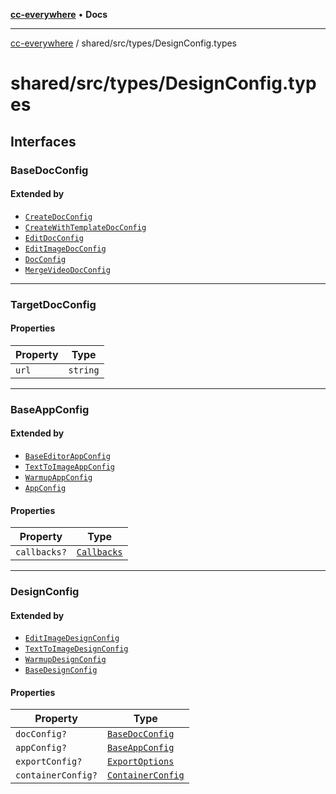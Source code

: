 [**cc-everywhere**](../../../index.md) • **Docs**

***

[cc-everywhere](../../../index.md) / shared/src/types/DesignConfig.types

# shared/src/types/DesignConfig.types

## Interfaces

### BaseDocConfig

#### Extended by

- [`CreateDocConfig`](editor/DocConfig.md#createdocconfig)
- [`CreateWithTemplateDocConfig`](editor/DocConfig.md#createwithtemplatedocconfig)
- [`EditDocConfig`](editor/DocConfig.md#editdocconfig)
- [`EditImageDocConfig`](module/DocConfig.md#editimagedocconfig)
- [`DocConfig`](quick-action/DocConfig.md#docconfig)
- [`MergeVideoDocConfig`](quick-action/DocConfig.md#mergevideodocconfig)

***

### TargetDocConfig

#### Properties

| Property | Type |
| ------ | ------ |
| `url` | `string` |

***

### BaseAppConfig

#### Extended by

- [`BaseEditorAppConfig`](editor/AppConfig.md#baseeditorappconfig)
- [`TextToImageAppConfig`](module/AppConfig.md#texttoimageappconfig)
- [`WarmupAppConfig`](module/AppConfig.md#warmupappconfig)
- [`AppConfig`](quick-action/AppConfig.md#appconfig)

#### Properties

| Property | Type |
| ------ | ------ |
| `callbacks?` | [`Callbacks`](Callbacks.md#callbacks) |

***

### DesignConfig

#### Extended by

- [`EditImageDesignConfig`](module/DesignConfig.md#editimagedesignconfig)
- [`TextToImageDesignConfig`](module/DesignConfig.md#texttoimagedesignconfig)
- [`WarmupDesignConfig`](module/DesignConfig.md#warmupdesignconfig)
- [`BaseDesignConfig`](quick-action/DesignConfig.md#basedesignconfig)

#### Properties

| Property | Type |
| ------ | ------ |
| `docConfig?` | [`BaseDocConfig`](DesignConfig.md#basedocconfig) |
| `appConfig?` | [`BaseAppConfig`](DesignConfig.md#baseappconfig) |
| `exportConfig?` | [`ExportOptions`](ExportConfig.md#exportoptions) |
| `containerConfig?` | [`ContainerConfig`](ContainerConfig.md#containerconfig) |
